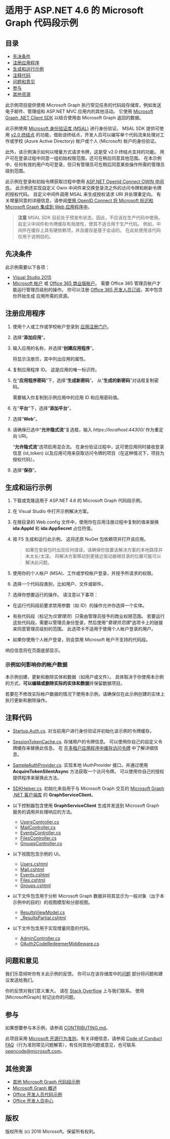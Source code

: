 # 适用于 ASP.NET 4.6 的 Microsoft Graph 代码段示例

## 目录

* [先决条件](#先决条件)
* [注册应用程序](#注册应用程序)
* [生成和运行示例](#生成和运行示例)
* [注释代码](#注释代码)
* [问题和意见](#问题和意见)
* [参与](#参与)
* [其他资源](#其他资源)

此示例项目提供使用 Microsoft Graph 执行常见任务的代码段存储库，例如发送电子邮件、管理组和 ASP.NET MVC 应用内的其他活动。 它使用 [Microsoft Graph .NET Client SDK](https://github.com/microsoftgraph/msgraph-sdk-dotnet) 以结合使用由 Microsoft Graph 返回的数据。 

此示例使用 [Microsoft 身份验证库 (MSAL)](https://www.nuget.org/packages/Microsoft.Identity.Client/) 进行身份验证。 MSAL SDK 提供可使用 [v2.0 终结点](https://azure.microsoft.com/en-us/documentation/articles/active-directory-appmodel-v2-overview) 的功能，借助该终结点，开发人员可以编写单个代码流来处理对工作或学校 (Azure Active Directory) 帐户或个人 (Microsoft) 帐户的身份验证。

此外，该示例演示如何以增量方式请求令牌，这是受 v2.0 终结点支持的功能。 用户可在登录过程中同意一组初始权限范围，还可在稍后同意其他范围。 在本示例中，任何有效的用户均可登录，但只有管理员可在稍后同意某些操作所需的管理员级别范围。

此示例在登录和初始令牌获取过程中使用 [ASP.NET OpenId Connect OWIN 中间件](https://www.nuget.org/packages/Microsoft.Owin.Security.OpenIdConnect/)。 此示例还实现自定义 Owin 中间件来交换登录流之外的访问令牌和刷新令牌的授权代码。 自定义中间件调用 MSAL 来生成授权请求 URI 并处理重定向。 有关增量同意的详细信息，请参阅[使用 OpenID Connect 将 Microsoft 标识和 Microsoft Graph 集成到 Web 应用程序中](https://github.com/Azure-Samples/active-directory-dotnet-webapp-openidconnect-v2)。

 > **注意** MSAL SDK 目前处于预发布状态，因此，不应该在生产代码中使用。 自定义中间件和令牌缓存有局限性，使其不适合用于生产代码。 例如，中间件在缓存上具有硬依赖项，并且缓存是基于会话的。 在此处使用该代码仅用于说明目的。

## 先决条件

此示例需要以下各项：  

  * [Visual Studio 2015](https://www.visualstudio.com/en-us/downloads) 
  * [Microsoft 帐户](https://www.outlook.com) 或 [Office 365 商业版帐户](https://msdn.microsoft.com/en-us/office/office365/howto/setup-development-environment#bk_Office365Account)。 需要 Office 365 管理员帐户才能运行管理员级别的操作。 你可以注册 [Office 365 开发人员订阅](https://msdn.microsoft.com/en-us/office/office365/howto/setup-development-environment#bk_Office365Account)，其中包含你开始生成 应用所需的资源。

## 注册应用程序

1. 使用个人或工作或学校帐户登录到 [应用注册门户](https://apps.dev.microsoft.com/)。

2. 选择“**添加应用**”。

3. 输入应用的名称，并选择“**创建应用程序**”。 
    
   将显示注册页，其中列出应用的属性。

4. 复制应用程序 ID。 这是应用的唯一标识符。 

5. 在“**应用程序密码**”下，选择“**生成新密码**”。 从“**生成的新密码**”对话框复制密码。

   需要输入你复制到示例应用中的应用 ID 和应用密码值。 

6. 在“**平台**”下，选择“**添加平台**”。

7. 选择“**Web**”。

8. 请确保已选中“**允许隐式流**”复选框，输入 *https://localhost:44300/* 作为重定向 URI。 

   “**允许隐式流**”选项启用混合流。 在身份验证过程中，这可使应用同时接收登录信息 (id_token) 以及应用可用来获取访问令牌的项目（在这种情况下，项目为授权代码）。

9. 选择“**保存**”。
 
 
## 生成和运行示例

1. 下载或克隆适用于 ASP.NET 4.6 的 Microsoft Graph 代码段示例。

2. 在 Visual Studio 中打开示例解决方案。

3. 在根目录的 Web.config 文件中，使用你在应用注册过程中复制的值来替换 **ida:AppId** 和 **ida:AppSecret** 占位符值。

4. 按 F5 生成和运行此示例。 这将还原 NuGet 包依赖项并打开该应用。

   >如果在安装包时出现任何错误，请确保你放置该解决方案的本地路径并未太长/太深。 将解决方案移动到更接近驱动器根目录的位置可能可以解决此问题。

5. 使用你的个人帐户 (MSA)、工作或学校帐户登录，并授予所请求的权限。 

6. 选择一个代码段类别，比如用户、文件或邮件。 

7. 选择你想要运行的操作。 请注意以下事项：
  - 在运行代码段前要求禁用参数（如 ID）的操作允许你选择一个实体。 

  - 有些代码段（标记为*仅管理员*）只需由管理员授予的商业权限范围。 若要运行这些代码段，需要以管理员身份登录，然后使用“*管理员范围*”选项卡上的链接来同意管理员级别的范围。 此选项卡不适用于使用个人帐户登录的用户。
   
  - 如果你使用个人帐户登录，则会禁用 Microsoft 帐户不支持的代码段。
   
响应信息将在页面底部显示。

### 示例如何影响你的帐户数据

本示例创建、更新和删除实体和数据（如用户或文件）。 具体取决于你使用本示例的方式，**可以编辑或删除实际的实体和数据**并保留数据项目。 

若要在不修改实际帐户数据的情况下使用本示例，请确保仅在此示例创建的实体上执行更新和删除操作。 


## 注释代码

- [Startup.Auth.cs](/Graph-ASPNET-46-Snippets/Microsoft%20Graph%20ASPNET%20Snippets/App_Start/Startup.Auth.cs). 对当前用户进行身份验证并初始化该示例的令牌缓存。

- [SessionTokenCache.cs](/Graph-ASPNET-46-Snippets/Microsoft%20Graph%20ASPNET%20Snippets/TokenStorage/SessionTokenCache.cs). 存储用户的令牌信息。 可以使用你自己的自定义令牌缓存来替换此信息。 在 [在多租户应用程序中缓存访问令牌](https://azure.microsoft.com/en-us/documentation/articles/guidance-multitenant-identity-token-cache/) 中了解详细信息。

- [SampleAuthProvider.cs](/Graph-ASPNET-46-Snippets/Microsoft%20Graph%20ASPNET%20Snippets/Helpers/SampleAuthProvider.cs). 实现本地 IAuthProvider 接口，并通过使用 **AcquireTokenSilentAsync** 方法获取一个访问令牌。 可以使用你自己的授权提供程序来替换此方法。 

- [SDKHelper.cs](/Graph-ASPNET-46-Snippets/Microsoft%20Graph%20ASPNET%20Snippets/Helpers/SDKHelper.cs). 初始化来自用于与 Microsoft Graph 交互的 [Microsoft Graph .NET 客户端库](https://github.com/microsoftgraph/msgraph-sdk-dotnet) 的 **GraphServiceClient**。

- 以下控制器包含使用 **GraphServiceClient** 生成并发送到 Microsoft Graph 服务的调用并处理响应的方法。
  - [UsersController.cs](/Graph-ASPNET-46-Snippets/Microsoft%20Graph%20ASPNET%20Snippets/Controllers/UsersController.cs) 
  - [MailController.cs](/Graph-ASPNET-46-Snippets/Microsoft%20Graph%20ASPNET%20Snippets/Controllers/MailController.cs)
  - [EventsController.cs](/Graph-ASPNET-46-Snippets/Microsoft%20Graph%20ASPNET%20Snippets/Controllers/EventsController.cs) 
  - [FilesController.cs](/Graph-ASPNET-46-Snippets/Microsoft%20Graph%20ASPNET%20Snippets/Controllers/FilesController.cs)  
  - [GroupsController.cs](/Graph-ASPNET-46-Snippets/Microsoft%20Graph%20ASPNET%20Snippets/Controllers/GroupsController.cs) 

- 以下视图包含示例的 UI。  
  - [Users.cshtml](/Graph-ASPNET-46-Snippets/Microsoft%20Graph%20ASPNET%20Snippets/Views/Users/Users.cshtml)  
  - [Mail.cshtml](/Graph-ASPNET-46-Snippets/Microsoft%20Graph%20ASPNET%20Snippets/Views/Mail/Mail.cshtml)
  - [Events.cshtml](/Graph-ASPNET-46-Snippets/Microsoft%20Graph%20ASPNET%20Snippets/Views/Events/Events.cshtml) 
  - [Files.cshtml](/Graph-ASPNET-46-Snippets/Microsoft%20Graph%20ASPNET%20Snippets/Views/Files/Files.cshtml)  
  - [Groups.cshtml](/Graph-ASPNET-46-Snippets/Microsoft%20Graph%20ASPNET%20Snippets/Views/Groups/Groups.cshtml)

- 以下文件包含用于分析 Microsoft Graph 数据并将其显示为一般对象（出于本示例中的目的）的视图模型和分部视图。 
  - [ResultsViewModel.cs](/Graph-ASPNET-46-Snippets/Microsoft%20Graph%20ASPNET%20Snippets/Models/ResultsViewModel.cs)
  - [_ResultsPartial.cshtml](/Graph-ASPNET-46-Snippets/Microsoft%20Graph%20ASPNET%20Snippets/Views/Shared/_ResultsPartial.cshtml)  

- 以下文件包含用于实现增量同意的代码。 
  - [AdminController.cs](/Graph-ASPNET-46-Snippets/Microsoft%20Graph%20ASPNET%20Snippets/Controllers/AdminController.cs)
  - [OAuth2CodeRedeemerMiddleware.cs](/Graph-ASPNET-46-Snippets/Microsoft%20Graph%20ASPNET%20Snippets/Utils/OAuth2CodeRedeemerMiddleware.cs)

## 问题和意见

我们乐意倾听你有关此示例的反馈。 你可以在该存储库中的[问题](https://github.com/microsoftgraph/aspnet-snippets-sample/issues) 部分将问题和建议发送给我们。

你的反馈对我们意义重大。 请在 [Stack Overflow](http://stackoverflow.com/questions/tagged/microsoftgraph) 上与我们联系。 使用 [MicrosoftGraph] 标记出你的问题。

## 参与

如果想要参与本示例，请参阅 [CONTRIBUTING.md](CONTRIBUTING.md)。

此项目采用 [Microsoft 开源行为准则](https://opensource.microsoft.com/codeofconduct/)。有关详细信息，请参阅 [Code of Conduct FAQ](https://opensource.microsoft.com/codeofconduct/faq/)（行为准则常见问题解答），有任何其他问题或意见，也可联系 [opencode@microsoft.com](mailto:opencode@microsoft.com)。 

## 其他资源

- [其他 Microsoft Graph 代码段示例](https://github.com/MicrosoftGraph?utf8=%E2%9C%93&query=snippets)
- [Microsoft Graph 概述](http://graph.microsoft.io)
- [Office 开发人员代码示例](http://dev.office.com/code-samples)
- [Office 开发人员中心](http://dev.office.com/)

## 版权
版权所有 (c) 2016 Microsoft。保留所有权利。